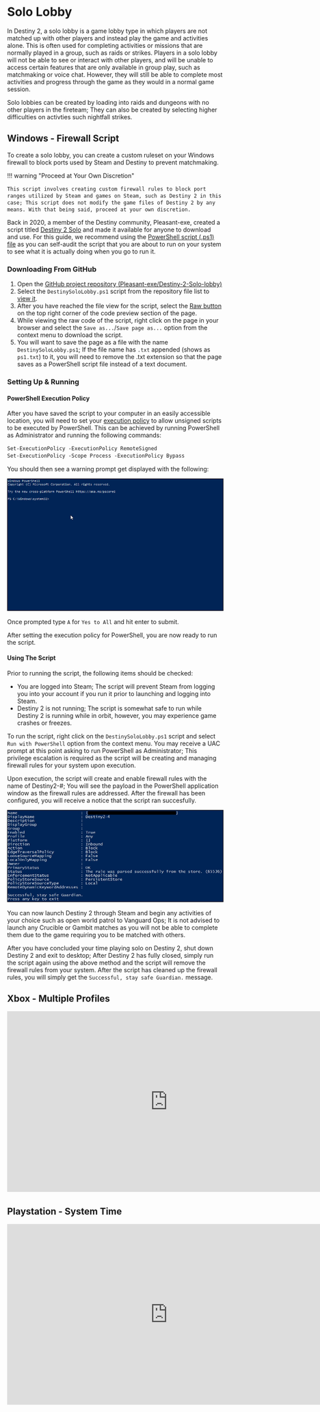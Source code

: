 # Solo Lobby
In Destiny 2, a solo lobby is a game lobby type in which players are not matched up with other players and instead play the game and activities alone. This is often used for completing activities or missions that are normally played in a group, such as raids or strikes. Players in a solo lobby will not be able to see or interact with other players, and will be unable to access certain features that are only available in group play, such as matchmaking or voice chat. However, they will still be able to complete most activities and progress through the game as they would in a normal game session.

Solo lobbies can be created by loading into raids and dungeons with no other players in the fireteam; They can also be created by selecting higher difficulties on activties such nightfall strikes.

## Windows - Firewall Script
To create a solo lobby, you can create a custom ruleset on your Windows firewall to block ports used by Steam and Destiny to prevent matchmaking.

!!! warning "Proceed at Your Own Discretion"

	This script involves creating custom firewall rules to block port ranges utilized by Steam and games on Steam, such as Destiny 2 in this case; This script does not modify the game files of Destiny 2 by any means. With that being said, proceed at your own discretion.

Back in 2020, a member of the Destiny community, Pleasant-exe, created a script titled [Destiny 2 Solo](https://github.com/Pleasant-exe/Destiny-2-Solo-lobby) and made it available for anyone to download and use. For this guide, we recommend using the [PowerShell script (.ps1) file](https://github.com/Pleasant-exe/Destiny-2-Solo-lobby/blob/master/DestinySoloLobby.ps1) as you can self-audit the script that you are about to run on your system to see what it is actually doing when you go to run it.

### Downloading From GitHub

1. Open the [GitHub project repository (Pleasant-exe/Destiny-2-Solo-lobby)](https://github.com/Pleasant-exe/Destiny-2-Solo-lobby)
2. Select the `DestinySoloLobby.ps1` script from the repository file list to [view it](https://github.com/Pleasant-exe/Destiny-2-Solo-lobby/blob/master/DestinySoloLobby.ps1).
3. After you have reached the file view for the script, select the [Raw button](https://raw.githubusercontent.com/Pleasant-exe/Destiny-2-Solo-lobby/master/DestinySoloLobby.ps1) on the top right corner of the code preview section of the page.
4. While viewing the raw code of the script, right click on the page in your browser and select the `Save as...`/`Save page as...` option from the context menu to download the script.
5. You will want to save the page as a file with the name `DestinySoloLobby.ps1`; If the file name has `.txt` appended (shows as `ps1.txt`) to it, you will need to remove the .txt extension so that the page saves as a PowerShell script file instead of a text document.

### Setting Up & Running

#### PowerShell Execution Policy
After you have saved the script to your computer in an easily accessible location, you will need to set your [execution policy](https://learn.microsoft.com/en-us/powershell/module/microsoft.powershell.security/set-executionpolicy) to allow unsigned scripts to be executed by PowerShell. This can be achieved by running PowerShell as Administrator and running the following commands:

```ps
Set-ExecutionPolicy -ExecutionPolicy RemoteSigned
Set-ExecutionPolicy -Scope Process -ExecutionPolicy Bypass
```

You should then see a warning prompt get displayed with the following:

<center>
	<img src="../../../assets/images/destiny/sololobby/psexecutionpolicy.gif" style="border:1px solid #000000">
</center>

Once prompted type `A` for `Yes to All` and hit enter to submit.

After setting the execution policy for PowerShell, you are now ready to run the script.

#### Using The Script

Prior to running the script, the following items should be checked:

* You are logged into Steam; The script will prevent Steam from logging you into your account if you run it prior to launching and logging into Steam.
* Destiny 2 is not running; The script is somewhat safe to run while Destiny 2 is running while in orbit, however, you may experience game crashes or freezes.

To run the script, right click on the `DestinySoloLobby.ps1` script and select `Run with PowerShell` option from the context menu. You may receive a UAC prompt at this point asking to run PowerShell as Administrator; This privilege escalation is required as the script will be creating and managing firewall rules for your system upon execution.

Upon execution, the script will create and enable firewall rules with the name of Destiny2-#; You will see the payload in the PowerShell application window as the firewall rules are addressed. After the firewall has been configured, you will receive a notice that the script ran succesfully.

<center>
	<img src="../../../assets/images/destiny/sololobby/sololobby-enabled.jpg" style="border:1px solid #000000">
</center>

You can now launch Destiny 2 through Steam and begin any activities of your choice such as open world patrol to Vanguard Ops; It is not advised to launch any Crucible or Gambit matches as you will not be able to complete them due to the game requiring you to be matched with others.

After you have concluded your time playing solo on Destiny 2, shut down Destiny 2 and exit to desktop; After Destiny 2 has fully closed, simply run the script again using the above method and the script will remove the firewall rules from your system. After the script has cleaned up the firewall rules, you will simply get the `Successful, stay safe Guardian.` message.

## Xbox - Multiple Profiles

<center>
	<iframe width="750" height="422" src="https://www.youtube-nocookie.com/embed/SuFz6NrFCLw" title="YouTube video player" frameborder="0" allow="accelerometer; autoplay; clipboard-write; encrypted-media; gyroscope; picture-in-picture; web-share" allowfullscreen></iframe>
</center>

## Playstation - System Time

<iframe width="750" height="422" src="https://www.youtube-nocookie.com/embed/atJw7rxLFro" title="YouTube video player" frameborder="0" allow="accelerometer; autoplay; clipboard-write; encrypted-media; gyroscope; picture-in-picture; web-share" allowfullscreen></iframe>